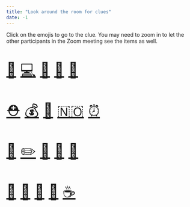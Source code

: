 ```yaml
---
title: "Look around the room for clues"
date: -1
---
```


Click on the emojis to go to the clue. You may need to zoom in to let the other participants in the Zoom meeting see the items as well.

<div style="font-size: 40px">

[👞](/items/try_again)   [💻](/items/google)   [🧷](/items/try_again)   [👑](/items/king)   [📄](/items/try_again)

[⛑](/items/try_again)   [💰](/items/try_again)   [🐁](/items/mouse)   [🇳🇴](/items/norway)   [⏰](/items/time)

[🧊](/items/try_again)   [✏️](/items/try_again)   [🍎](/items/try_again)   [🦁](/items/try_again)   [🎩](/items/try_again)

[🧩](/items/rick_astley)   [🔎](/items/sherlock)   [🍫](/items/chocolate)   [🧶](/items/thread)   [☕️](/items/coffee)

</div>
